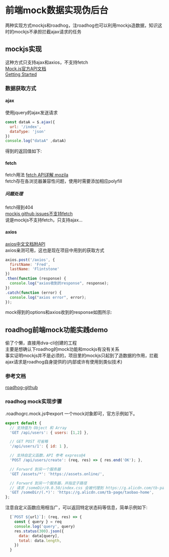 # 前端mock数据实现伪后台
两种实现方式mockjs和roadhog，注roadhog也可以利用mockjs造数据，知识这时的mockjs不承担拦截ajax请求的任务  

## mockjs实现
这种方式只支持ajax和axios，不支持fetch  
[Mock.js官方API文档](https://github.com/nuysoft/Mock/wiki/Mock.mock())  
[Getting Started](https://github.com/nuysoft/Mock/wiki/Getting-Started)  
### 数据获取方式  
#### ajax  
使用jquery的ajax发送请求  
```javascript
const dataA = $.ajax({
  url: '/index',
  dataType: 'json'
})
console.log("dataA" ,dataA)
```
得到的返回值如下:  

#### fetch  
fetch用法 [fetch API详解 mozila](https://developer.mozilla.org/zh-CN/docs/Web/API/Fetch_API/Using_Fetch)  
fetch存在各浏览器兼容性问题，使用时需要添加相应polyfill  
##### 问题处理  
fetch得到404  
  [mockjs github issues不支持fetch](https://github.com/nuysoft/Mock/issues?utf8=%E2%9C%93&q=fetch)   
  说是mockjs不支持fetch，只支持ajax...  

#### axios  
[axios中文文档附API](https://www.kancloud.cn/yunye/axios/234845)  
axios亲测可用，这也是现在项目中用到的获取方式  

```javascript
axios.post('/axios', {
  firstName: 'Fred',
  lastName: 'Flintstone'
})
.then(function (response) {
  console.log("axios收到的response", response);
})
.catch(function (error) {
  console.log("axios error", error);
});
```  
mock得到的options和axios收到的response如图所示:  


## roadhog前端mock功能实践demo
偷了个懒，直接用dva-cli创建的工程  
主要是想确认下roadhog的mock功能和mockjs有没有关系  
事实证明mockjs并不是必须的，项目里的mockjs只起到了造数据的作用，拦截ajax请求是roadhog自身提供的(内部或许有使用到类似技术)  
### 参考文档  
[roadhog-github](https://github.com/sorrycc/roadhog)   
### roadhog mock实现步骤    
.roadhogrc.mock.js中export 一个mock对象即可，官方示例如下。
```javascript
export default {
  // 支持值为 Object 和 Array
  'GET /api/users': { users: [1,2] },

  // GET POST 可省略
  '/api/users/1': { id: 1 },

  // 支持自定义函数，API 参考 express@4
  'POST /api/users/create': (req, res) => { res.end('OK'); },

  // Forward 到另一个服务器
  'GET /assets/*': 'https://assets.online/',

  // Forward 到另一个服务器，并指定子路径
  // 请求 /someDir/0.0.50/index.css 会被代理到 https://g.alicdn.com/tb-page/taobao-home, 实际返回 https://g.alicdn.com/tb-page/taobao-home/0.0.50/index.css
  'GET /someDir/(.*)': 'https://g.alicdn.com/tb-page/taobao-home',
};
```
注意自定义函数应用相当广，可以返回特定状态码等信息，简单示例如下:  
```javascript
  [`POST ${url}`]: (req, res) => {
    const { query } = req
    console.log('query', query)
    res.status(300).json({
      data: data[query],
      total: data.length,
    })
  }
```
